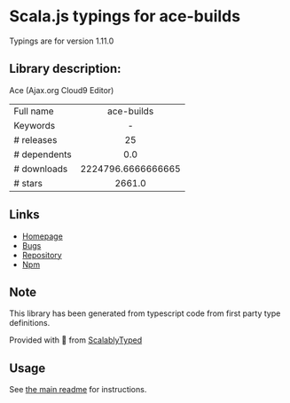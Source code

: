 
# Scala.js typings for ace-builds

Typings are for version 1.11.0

## Library description:
Ace (Ajax.org Cloud9 Editor)

|                    |                 |
| ------------------ | :-------------: |
| Full name          | ace-builds |
| Keywords           | - |
| # releases         | 25 |
| # dependents       | 0.0 |
| # downloads        | 2224796.6666666665 |
| # stars            | 2661.0 |

## Links
- [Homepage](https://github.com/ajaxorg/ace-builds)
- [Bugs](https://github.com/ajaxorg/ace-builds/issues)
- [Repository](https://github.com/ajaxorg/ace-builds)
- [Npm](https://www.npmjs.com/package/ace-builds)
    


## Note
This library has been generated from typescript code from first party type definitions.

Provided with :purple_heart: from [ScalablyTyped](https://github.com/oyvindberg/ScalablyTyped)

## Usage
See [the main readme](../../readme.md) for instructions.



